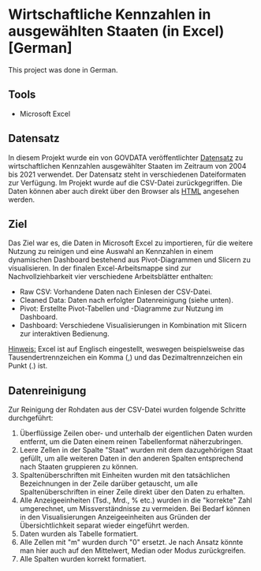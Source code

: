 # Wirtschaftliche Kennzahlen in ausgewählten Staaten (in Excel) [German]
This project was done in German.

## Tools
- Microsoft Excel

## Datensatz
In diesem Projekt wurde ein von GOVDATA veröffentlichter [Datensatz](https://www.govdata.de/web/guest/daten/-/details/flache-bevolkerung-erwerbslosenquote-inflationsrate-bruttonationaleinkommen-und-bruttoinlandspr) zu wirtschaftlichen Kennzahlen ausgewählter Staaten im Zeitraum von 2004 bis 2021 verwendet. Der Datensatz steht in verschiedenen Dateiformaten zur Verfügung. Im Projekt wurde auf die CSV-Datei zurückgegriffen. Die Daten können aber auch direkt über den Browser als [HTML](https://www.datenportal.bmbf.de/portal/de/Tabelle-0.37.html) angesehen werden.

## Ziel
Das Ziel war es, die Daten in Microsoft Excel zu importieren, für die weitere Nutzung zu reinigen und eine Auswahl an Kennzahlen in einem dynamischen Dashboard bestehend aus Pivot-Diagrammen und Slicern zu visualisieren. In der finalen Excel-Arbeitsmappe sind zur Nachvollziehbarkeit vier verschiedene Arbeitsblätter enthalten:
- Raw CSV: Vorhandene Daten nach Einlesen der CSV-Datei.
- Cleaned Data: Daten nach erfolgter Datenreinigung (siehe unten). 
- Pivot: Erstellte Pivot-Tabellen und -Diagramme zur Nutzung im Dashboard.
- Dashboard: Verschiedene Visualisierungen in Kombination mit Slicern zur interaktiven Bedienung.

<u>Hinweis:</u> Excel ist auf Englisch eingestellt, weswegen beispielsweise das Tausendertrennzeichen ein Komma (,) und das Dezimaltrennzeichen ein Punkt (.) ist.

## Datenreinigung
Zur Reinigung der Rohdaten aus der CSV-Datei wurden folgende Schritte durchgeführt:
1. Überflüssige Zeilen ober- und unterhalb der eigentlichen Daten wurden entfernt, um die Daten einem reinen Tabellenformat näherzubringen.
1. Leere Zellen in der Spalte "Staat" wurden mit dem dazugehörigen Staat gefüllt, um alle weiteren Daten in den anderen Spalten entsprechend nach Staaten gruppieren zu können.
1. Spaltenüberschriften mit Einheiten wurden mit den tatsächlichen Bezeichnungen in der Zeile darüber getauscht, um alle Spaltenüberschriften in einer Zeile direkt über den Daten zu erhalten.
1. Alle Anzeigeeinheiten (Tsd., Mrd., % etc.) wurden in die "korrekte" Zahl umgerechnet, um Missverständnisse zu vermeiden. Bei Bedarf können in den Visualisierungen Anzeigeeinheiten aus Gründen der Übersichtlichkeit separat wieder eingeführt werden.
1. Daten wurden als Tabelle formatiert.
1. Alle Zellen mit "m" wurden durch "0" ersetzt. Je nach Ansatz könnte man hier auch auf den Mittelwert, Median oder Modus zurückgreifen.
1. Alle Spalten wurden korrekt formatiert.
